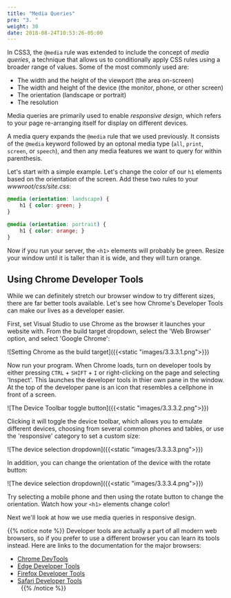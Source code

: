```yaml
---
title: "Media Queries"
pre: "3. "
weight: 30
date: 2018-08-24T10:53:26-05:00
---
```


In CSS3, the `@media` rule was extended to include the concept of _media queries_, a technique that allows us to conditionally apply CSS rules using a broader range of values.  Some of the most commonly used are:

* The width and the height of the viewport (the area on-screen)
* The width and height of the device (the monitor, phone, or other screen)
* The orientation (landscape or portrait)
* The resolution

Media queries are primarily used to enable _responsive design_, which refers to your page re-arranging itself for display on different devices.

A media query expands the `@media` rule that we used previously.  It consists of the `@media` keyword followed by an optonal media type (`all`, `print`, `screen`, or `speech`), and then any media features we want to query for within parenthesis.

Let's start with a simple example.  Let's change the color of our `h1` elements based on the orientation of the screen.  Add these two rules to your _wwwroot/css/site.css_:

```css
@media (orientation: landscape) {
    h1 { color: green; }
}

@media (orientation: portrait) {
    h1 { color: orange; }
}
```

Now if you run your server, the `<h1>` elements will probably be green.  Resize your window until it is taller than it is wide, and they will turn orange.

## Using Chrome Developer Tools
While we can definitely stretch our browser window to try different sizes, there are far better tools available.  Let's see how Chrome's Developer Tools can make our lives as a developer easier.

First, set Visual Studio to use Chrome as the browser it launches your website with.  From the build target dropdown, select the 'Web Browser' option, and select 'Google Chrome':

![Setting Chrome as the build target]({{<static "images/3.3.3.1.png">}})

Now run your program. When Chrome loads, turn on developer tools by either pressing `CTRL` + `SHIFT` + `I` or right-clicking on the page and selecting 'Inspect'.  This launches the developer tools in thier own pane in the window.  At the top of the developer pane is an icon that resembles a cellphone in front of a screen.  

![The Device Toolbar toggle button]({{<static "images/3.3.3.2.png">}})

Clicking it will toggle the device toolbar, which allows you to emulate different devices, choosing from several common phones and tables, or use the 'responsive' category to set a custom size:

![The device selection dropdown]({{<static "images/3.3.3.3.png">}})

In addition, you can change the orientation of the device with the rotate button:

![The device selection dropdown]({{<static "images/3.3.3.4.png">}})

Try selecting a mobile phone and then using the rotate button to change the orientation.  Watch how your `<h1>` elements change color!

Next we'll look at how we use media queries in responsive design.

{{% notice note %}}
Developer tools are actually a part of all modern web browsers, so if you prefer to use a different browser you can learn its tools instead.  Here are links to the documentation for the major browsers:
* [Chrome DevTools](https://developers.google.com/web/tools/chrome-devtools)
* [Edge Developer Tools](https://docs.microsoft.com/en-us/microsoft-edge/devtools-guide)
* [Firefox Developer Tools](https://developer.mozilla.org/en-US/docs/Tools)
* [Safari Developer Tools](https://developer.apple.com/safari/tools/)
<br/>&nbsp;
{{% /notice %}}
